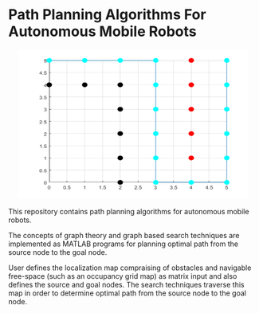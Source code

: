 # Path Planning Algorithms For Autonomous Mobile Robots
<p align="center">
  <img width="460" height="300" src="Path_Planning.png">
</p>

This repository contains path planning algorithms for autonomous mobile robots.

The concepts of graph theory and graph based search techniques are implemented as MATLAB programs for planning optimal path from the source node to the goal node.

User defines the localization map compraising of obstacles and navigable free-space (such as an occupancy grid map) as matrix input and also defines the source and goal nodes. The search techniques traverse this map in order to determine optimal path from the source node to the goal node.

